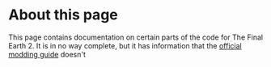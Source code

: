 # About this page

This page contains documentation on certain parts of the code for The Final Earth 2. It is in no way complete, but it has information that the [official modding guide](https://florianvanstrien.nl/TheFinalEarth2/modding.php) doesn't